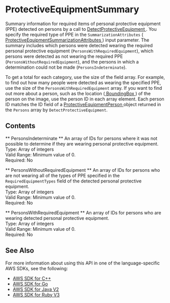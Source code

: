 # ProtectiveEquipmentSummary<a name="API_ProtectiveEquipmentSummary"></a>

Summary information for required items of personal protective equipment \(PPE\) detected on persons by a call to [ DetectProtectiveEquipment ](API_DetectProtectiveEquipment.md)\. You specify the required type of PPE in the `SummarizationAttributes` \([ ProtectiveEquipmentSummarizationAttributes ](API_ProtectiveEquipmentSummarizationAttributes.md)\) input parameter\. The summary includes which persons were detected wearing the required personal protective equipment \(`PersonsWithRequiredEquipment`\), which persons were detected as not wearing the required PPE \(`PersonsWithoutRequiredEquipment`\), and the persons in which a determination could not be made \(`PersonsIndeterminate`\)\.

To get a total for each category, use the size of the field array\. For example, to find out how many people were detected as wearing the specified PPE, use the size of the `PersonsWithRequiredEquipment` array\. If you want to find out more about a person, such as the location \([ BoundingBox ](API_BoundingBox.md)\) of the person on the image, use the person ID in each array element\. Each person ID matches the ID field of a [ ProtectiveEquipmentPerson ](API_ProtectiveEquipmentPerson.md) object returned in the `Persons` array by `DetectProtectiveEquipment`\.

## Contents<a name="API_ProtectiveEquipmentSummary_Contents"></a>

 ** PersonsIndeterminate **   <a name="rekognition-Type-ProtectiveEquipmentSummary-PersonsIndeterminate"></a>
An array of IDs for persons where it was not possible to determine if they are wearing personal protective equipment\.   
Type: Array of integers  
Valid Range: Minimum value of 0\.  
Required: No

 ** PersonsWithoutRequiredEquipment **   <a name="rekognition-Type-ProtectiveEquipmentSummary-PersonsWithoutRequiredEquipment"></a>
An array of IDs for persons who are not wearing all of the types of PPE specified in the `RequiredEquipmentTypes` field of the detected personal protective equipment\.   
Type: Array of integers  
Valid Range: Minimum value of 0\.  
Required: No

 ** PersonsWithRequiredEquipment **   <a name="rekognition-Type-ProtectiveEquipmentSummary-PersonsWithRequiredEquipment"></a>
An array of IDs for persons who are wearing detected personal protective equipment\.   
Type: Array of integers  
Valid Range: Minimum value of 0\.  
Required: No

## See Also<a name="API_ProtectiveEquipmentSummary_SeeAlso"></a>

For more information about using this API in one of the language\-specific AWS SDKs, see the following:
+  [ AWS SDK for C\+\+](https://docs.aws.amazon.com/goto/SdkForCpp/rekognition-2016-06-27/ProtectiveEquipmentSummary) 
+  [ AWS SDK for Go](https://docs.aws.amazon.com/goto/SdkForGoV1/rekognition-2016-06-27/ProtectiveEquipmentSummary) 
+  [ AWS SDK for Java V2](https://docs.aws.amazon.com/goto/SdkForJavaV2/rekognition-2016-06-27/ProtectiveEquipmentSummary) 
+  [ AWS SDK for Ruby V3](https://docs.aws.amazon.com/goto/SdkForRubyV3/rekognition-2016-06-27/ProtectiveEquipmentSummary) 